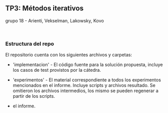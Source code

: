## TP3: Métodos iterativos

grupo 18 - Arienti, Vekselman, Lakowsky, Kovo


<br>

### Estructura del repo

El repositorio cuenta con los siguientes archivos y carpetas:

- 'implementacion' - El código fuente para la solución propuesta, incluye los casos de test provistos por la cátedra.

- 'experimentos' - El material correspondiente a todos los experimentos mencionados en el informe. Incluye scripts y archivos resultado. Se omitieron los archivos intermedios, los mismo se pueden regenerar a partir de los scripts.

- el informe.
